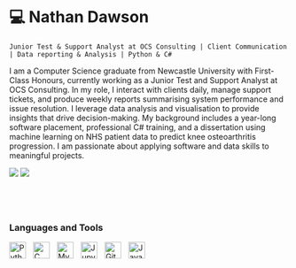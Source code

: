 #  💻 Nathan Dawson

`Junior Test & Support Analyst at OCS Consulting | Client Communication | Data reporting & Analysis | Python & C# `

I am a Computer Science graduate from Newcastle University with First-Class Honours, currently working as a Junior Test and Support Analyst at OCS Consulting. In my role, I interact with clients daily, manage support tickets, and produce weekly reports summarising system performance and issue resolution. I leverage data analysis and visualisation to provide insights that drive decision-making. My background includes a year-long software placement, professional C# training, and a dissertation using machine learning on NHS patient data to predict knee osteoarthritis progression. I am passionate about applying software and data skills to meaningful projects.

<a href="https://www.nathandawson.dev/"><img src="https://img.shields.io/badge/Website-1f425f?style=for-the-badge&logo=googlechrome&logoColor=white" /></a>
<a href= "https://www.linkedin.com/in/nathan-dawson-dev/"><img src="https://img.shields.io/badge/LinkedIn-0077B5?style=for-the-badge&logo=linkedin&logoColor=white)" /></a>

#

<br/>

### Languages and Tools
<img align="left" alt="Python" width="30px" style="padding-right:10px;" src="https://cdn.jsdelivr.net/gh/devicons/devicon/icons/python/python-plain.svg" />
<img align="left" alt="C Sharp" width="30px" style="padding-right:10px;" src="https://cdn.jsdelivr.net/gh/devicons/devicon/icons/csharp/csharp-original.svg" />
<img align="left" alt="MySQL" width="30px" style="padding-right:10px;" src="https://cdn.jsdelivr.net/gh/devicons/devicon/icons/mysql/mysql-original.svg" />
<img align="left" alt="Jupyter" width="30px" style="padding-right:10px;" src="https://cdn.jsdelivr.net/gh/devicons/devicon/icons/jupyter/jupyter-original-wordmark.svg" />
<img align="left" alt="GitHub" width="30px" style="padding-right:10px;" src="https://cdn.jsdelivr.net/gh/devicons/devicon/icons/github/github-original.svg" />
<img align="left" alt="Java" width="30px" style="padding-right:10px;" src="https://cdn.jsdelivr.net/gh/devicons/devicon/icons/java/java-original.svg"/>

<br/>
